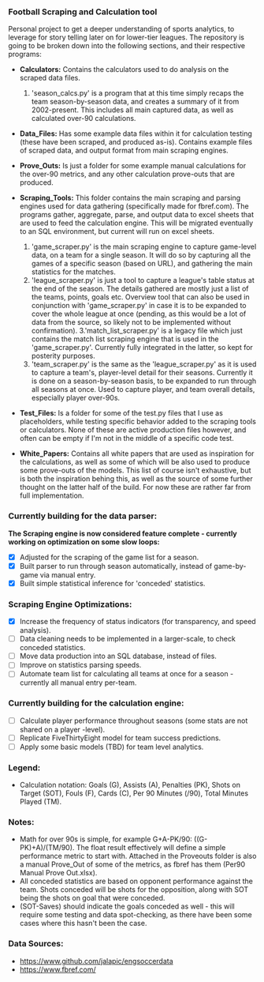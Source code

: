 ### Football Scraping and Calculation tool

Personal project to get a deeper understanding of sports analytics, to leverage for story telling later on for lower-tier leagues. The repository is going to be broken down into the following sections, and their respective programs:

- **Calculators:** Contains the calculators used to do analysis on the scraped data files. 

  1. 'season_calcs.py' is a program that at this time simply recaps the team season-by-season data, and creates a summary of it from 2002-present. This includes all main captured data, as well as calculated over-90 calculations.

- **Data_Files:** Has some example data files within it for calculation testing (these have been scraped, and produced as-is). Contains example files of scraped data, and output format from main scraping engines.

- **Prove_Outs:** Is just a folder for some example manual calculations for the over-90 metrics, and any other calculation prove-outs that are produced.

- **Scraping_Tools:** This folder contains the main scraping and parsing engines used for data gathering (specifically made for fbref.com). The programs gather, aggregate, parse, and output data to excel sheets that are used to feed the calculation engine. This will be migrated eventually to an SQL environment, but current will run on excel sheets.

  1. 'game_scraper.py' is the main scraping engine to capture game-level data, on a team for a single season. It will do so by capturing all the games of a specific season (based on URL), and gathering the main statistics for the matches.
  2. 'league_scraper.py' is just a tool to capture a league's table status at the end of the season. The details gathered are mostly just a list of the teams, points, goals etc. Overview tool that can also be used in conjunction with 'game_scraper.py' in case it is to be expanded to cover the whole league at once (pending, as this would be a lot of data from the source, so likely not to be implemented without confirmation).
  3.'match_list_scraper.py' is a legacy file which just contains the match list scraping engine that is used in the 'game_scraper.py'. Currently fully integrated in the latter, so kept for posterity purposes.
  4. 'team_scraper.py' is the same as the 'league_scraper.py' as it is used to capture a team's, player-level detail for their seasons. Currently it is done on a season-by-season basis, to be expanded to run through all seasons at once. Used to capture player, and team overall details, especially player over-90s.

- **Test_Files:** Is a folder for some of the test.py files that I use as placeholders, while testing specific behavior added to the scraping tools or calculators. None of these are active production files however, and often can be empty if I'm not in the middle of a specific code test.

- **White_Papers:** Contains all white papers that are used as inspiration for the calculations, as well as some of which will be also used to produce some prove-outs of the models. This list of course isn't exhaustive, but is both the inspiration behing this, as well as the source of some further thought on the latter half of the build. For now these are rather far from full implementation.

### Currently building for the data parser:

**The Scraping engine is now considered feature complete - currently working on optimization on some slow loops:**

- [x] Adjusted for the scraping of the game list for a season.
- [x] Built parser to run through season automatically, instead of game-by-game via manual entry.
- [x] Built simple statistical inference for 'conceded' statistics.

### Scraping Engine Optimizations:

- [x] Increase the frequency of status indicators (for transparency, and speed analysis).
- [ ] Data cleaning needs to be implemented in a larger-scale, to check conceded statistics.
- [ ] Move data production into an SQL database, instead of files.
- [ ] Improve on statistics parsing speeds.
- [ ] Automate team list for calculating all teams at once for a season - currently all manual entry per-team.

### Currently building for the calculation engine:

- [ ] Calculate player performance throughout seasons (some stats are not shared on a player -level).
- [ ] Replicate FiveThirtyEight model for team success predictions.
- [ ] Apply some basic models (TBD) for team level analytics.

### Legend:

- Calculation notation: Goals (G), Assists (A), Penalties (PK), Shots on Target (SOT), Fouls (F), Cards (C), Per 90 Minutes (/90), Total Minutes Played (TM).

### Notes:

- Math for over 90s is simple, for example G+A-PK/90: ((G-PK)+A)/(TM/90). The float result effectively will define a simple performance metric to start with. Attached in the Proveouts folder is also a manual Prove_Out of some of the metrics, as fbref has them (Per90 Manual Prove Out.xlsx).
- All conceded statistics are based on opponent performance against the team. Shots conceded will be shots for the opposition, along with SOT being the shots on goal that were conceded.
- (SOT-Saves) should indicate the goals conceded as well - this will require some testing and data spot-checking, as there have been some cases where this hasn't been the case.

### Data Sources:
- https://www.github.com/jalapic/engsoccerdata
- https://www.fbref.com/
